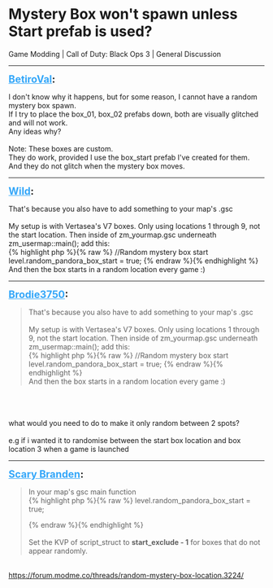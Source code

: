 # Mystery Box won't spawn unless Start prefab is used?
Game Modding | Call of Duty: Black Ops 3 | General Discussion

---
<strong style="font-size: 1.4em;"><span style="text-decoration: underline;text-decoration-color: #34a7f9;"><span style="color:#34a7f9;">BetiroVal</span></span>:</strong>

<p>I don&#39;t know why it happens, but for some reason, I cannot have a random mystery box spawn.<br />If I try to place the box_01, box_02 prefabs down, both are visually glitched and will not work.<br />Any ideas why?<br /><br />Note: These boxes are custom.<br />They do work, provided I use the box_start prefab I&#39;ve created for them.<br />And they do not glitch when the mystery box moves.</p>

---
<strong style="font-size: 1.4em;"><span style="text-decoration: underline;text-decoration-color: #34a7f9;"><span style="color:#34a7f9;">Wild</span></span>:</strong>

<p>That&#39;s because you also have to add something to your map&#39;s .gsc<br /><br />My setup is with Vertasea&#39;s V7 boxes. Only using locations 1 through 9, not the start location. Then inside of zm_yourmap.gsc underneath zm_usermap::main(); add this:<br />{% highlight php %}{% raw %}
//Random mystery box start
    level.random_pandora_box_start = true;
{% endraw %}{% endhighlight %}
<br />And then the box starts in a random location every game :)</p>

---
<strong style="font-size: 1.4em;"><span style="text-decoration: underline;text-decoration-color: #34a7f9;"><span style="color:#34a7f9;">Brodie3750</span></span>:</strong>

<p><blockquote>That&#39;s because you also have to add something to your map&#39;s .gsc<br /><br />My setup is with Vertasea&#39;s V7 boxes. Only using locations 1 through 9, not the start location. Then inside of zm_yourmap.gsc underneath zm_usermap::main(); add this:<br />{% highlight php %}{% raw %}
//Random mystery box start
    level.random_pandora_box_start = true;
{% endraw %}{% endhighlight %}
<br />And then the box starts in a random location every game :)<br /></blockquote><br /><br /><br />what would you need to do to make it only random between 2 spots?<br /><br />e.g if i wanted it to randomise between the start box location and box location 3 when a game is launched</p>

---
<strong style="font-size: 1.4em;"><span style="text-decoration: underline;text-decoration-color: #34a7f9;"><span style="color:#34a7f9;">Scary Branden</span></span>:</strong>

<p><blockquote>In your map&#39;s gsc main function<br />{% highlight php %}{% raw %}
level.random_pandora_box_start = true;

{% endraw %}{% endhighlight %}
<br /><br />Set the KVP of script_struct to <strong>start_exclude - 1</strong> for boxes that do not appear randomly.<br /></blockquote><br /><a href="https://forum.modme.co/threads/random-mystery-box-location.3224/">https://forum.modme.co/threads/random-mystery-box-location.3224/</a></p>
